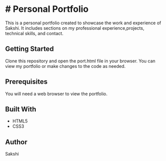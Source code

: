 # # Personal Portfolio
This is a personal portfolio created to showcase the work and experience of Sakshi. It includes sections on my professional experience,projects, technical skills, and contact.

## Getting Started
Clone this repository and open the port.html file in your browser. You can view my portfolio or make changes to the code as needed.

## Prerequisites
You will need a web browser to view the portfolio.

## Built With
* HTML5 
* CSS3 

## Author
Sakshi
